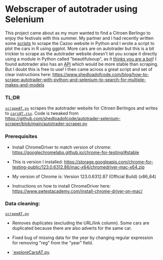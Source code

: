 # Webscraper of autotrader using Selenium 

This project came about as my mum wanted to find a Citroen Berlingo to enjoy the festivals with this summer. My partner and I had recently written some [scripts](https://github.com/pmacg/cazooScraper) to scrape the Cazoo website in Python and I wrote a script to plot the cars in R using ggplot. More cars are on autotrader but this is a bit trickier to scrape as the autotrader website doesn't let you scrape it directly using a module in Python called "beautifulsoup", as it [thinks you are a bot](https://github.com/AmeliaES/cars/tree/f13d63fff0366a4ab55f93fc0c9050877eb5d4c3)! I found autotrader also has an [API](https://www.autotrader.co.uk/partners/retailer/auto-trader-connect) which would be more stable than scraping. But I doubt this is free to use! I then came across a great script and set of clear instructions here: https://www.shedloadofcode.com/blog/how-to-scrape-autotrader-with-python-and-selenium-to-search-for-multiple-makes-and-models

### TL;DR
[`scrapeAT.py`](scrapeAT.py) scrapes the autotrader website for Citroen Berlingos and writes to [`carsAT.csv`](carsAT.csv). Code is tweaked from https://github.com/shedloadofcode/autotrader-selenium-scraper/blob/main/autotrader-scraper.py


### Prerequisites
* Install ChromeDriver to match version of chrome: https://googlechromelabs.github.io/chrome-for-testing/#stable

* This is version I installed:
https://storage.googleapis.com/chrome-for-testing-public/123.0.6312.86/mac-x64/chromedriver-mac-x64.zip

* My version of Chrome is: Version 123.0.6312.87 (Official Build) (x86_64)

* Instructions on how to install ChromeDriver here:
https://www.swtestacademy.com/install-chrome-driver-on-mac/

### Data cleaning:
[`scrapeAT.py`](scrapeAT.py)
* Removes duplicates (excluding the URL/link column). Some cars are duplicated because there are also adverts for the same car.
* Fixed bug of missing data for the year by changing regular expression for removing "reg" from the "year" field.

* [`exploreCarsAT.py](exploreCars.py). 
